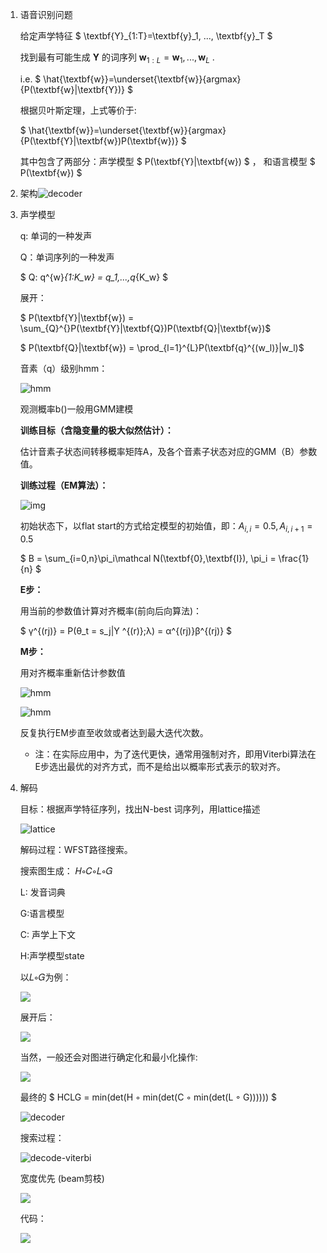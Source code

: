 1. 语音识别问题

   给定声学特征 $ \textbf{Y}_{1:T}=\textbf{y}_1, ..., \textbf{y}_T $

   找到最有可能生成 $\textbf{Y}$ 的词序列 $\textbf{w}_{1:L} = \textbf{w}_1,...,\textbf{w}_L$ .

   i.e.   $ \hat{\textbf{w}}=\underset{\textbf{w}}{argmax}\{P(\textbf{w}|\textbf{Y})\} $ 

   根据贝叶斯定理，上式等价于:

   $ \hat{\textbf{w}}=\underset{\textbf{w}}{argmax}\{P(\textbf{Y}|\textbf{w})P(\textbf{w})\}   $

   其中包含了两部分：声学模型 $ P(\textbf{Y}|\textbf{w}) $ ， 和语言模型 $ P(\textbf{w}) $

2. 架构![decoder](./images/decoder.png)

3. 声学模型 

   q:  单词的一种发声

   Q：单词序列的一种发声

   $ Q: q^{w}_{1:K_w} = q_1,...,q_{K_w} $



   展开：

   $ P(\textbf{Y}|\textbf{w}) = \sum_{Q}^{}P(\textbf{Y}|\textbf{Q})P(\textbf{Q}|\textbf{w})$

   $ P(\textbf{Q}|\textbf{w}) = \prod_{l=1}^{L}P(\textbf{q}^{(w_l)}|w_l)$

   音素（q）级别hmm：

   ![hmm](./images/hmm.png)

   观测概率b()一般用GMM建模

   **训练目标（含隐变量的极大似然估计）：**

   估计音素子状态间转移概率矩阵A，及各个音素子状态对应的GMM（B）参数值。

   **训练过程（EM算法）：**

   ![img](./images/embedding-training.jpg)

   初始状态下，以flat start的方式给定模型的初始值，即：$A_{i,i} = 0.5, A_{i,i+1}=0.5$

   $ B = \sum_{i=0,n}\pi_i\mathcal N(\textbf{0},\textbf{I}), \pi_i = \frac{1}{n} $ 

   **E步：**

   用当前的参数值计算对齐概率(前向后向算法)：

   $ γ^{(rj)} = P(θ_t = s_j|Y ^{(r)};λ) = α^{(rj)}β^{(rj)} $

   **M步：**

   用对齐概率重新估计参数值

   ![hmm](./images/m-stepA.png)

   ![hmm](./images/m-stepB.png)

   反复执行EM步直至收敛或者达到最大迭代次数。

   * 注：在实际应用中，为了迭代更快，通常用强制对齐，即用Viterbi算法在E步选出最优的对齐方式，而不是给出以概率形式表示的软对齐。 

4. 解码

   目标：根据声学特征序列，找出N-best 词序列，用lattice描述

   ![lattice](./images/lattice.png)

   解码过程：WFST路径搜索。



   搜索图生成：		𝐻∘𝐶∘𝐿∘𝐺

   L: 发音词典 

   G:语言模型

   C: 声学上下文 

   H:声学模型state 

   以𝐿∘𝐺为例：

   ![](./images/L_and_G.png)

   展开后：

   ![](./images/L_combine_G.png)

   当然，一般还会对图进行确定化和最小化操作:

   ![](./images/LG_det_min.png)

   最终的  $ HCLG = min(det(H ◦ min(det(C ◦ min(det(L ◦ G)))))) $



   ![decoder](./images/decoder.jpg)

   搜索过程：

   ![decode-viterbi](./images/decode-viterbi.png)

   宽度优先 (beam剪枝)

   ![](./images/bfs.png)

   代码：

   ![](./images/weight_up.png)


